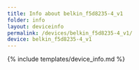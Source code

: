 ```yaml
---
title: Info about belkin_f5d8235-4_v1
folder: info
layout: deviceinfo
permalink: /devices/belkin_f5d8235-4_v1/
device: belkin_f5d8235-4_v1
---
```

{% include templates/device_info.md %}
